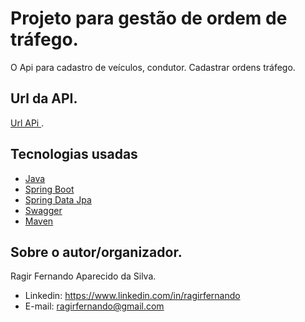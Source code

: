 # Projeto para gestão de ordem de tráfego.
O Api para cadastro de veículos, condutor. Cadastrar ordens tráfego.

## Url da API.
[Url APi ](https://ragir-ordem-trafego.herokuapp.com/swagger-ui.html).

## Tecnologias usadas
* [Java](https://www.java.com/pt_BR/)
* [Spring Boot](https://spring.io/projects/spring-boot)
* [Spring Data Jpa](https://spring.io/projects/spring-data)
* [Swagger](https://swagger.io/)
* [Maven](https://maven.apache.org/)

## Sobre o autor/organizador.
Ragir Fernando Aparecido da Silva.

* Linkedin: https://www.linkedin.com/in/ragirfernando
* E-mail: ragirfernando@gmail.com
